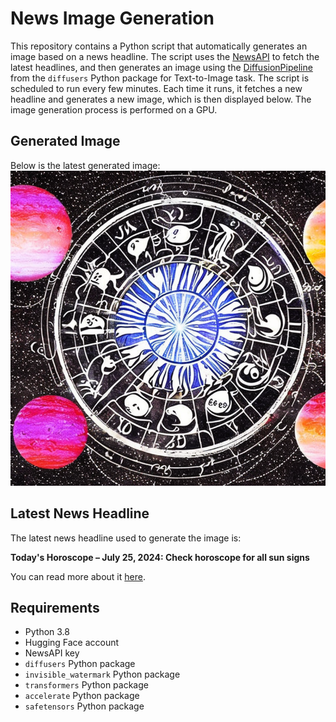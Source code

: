 # News Image Generation
This repository contains a Python script that automatically generates an image based on a news headline. The script uses the [NewsAPI](https://newsapi.org/) to fetch the latest headlines, and then generates an image using the [DiffusionPipeline](https://github.com/huggingface/diffusers) from the `diffusers` Python package for Text-to-Image task.
The script is scheduled to run every few minutes. Each time it runs, it fetches a new headline and generates a new image, which is then displayed below. The image generation process is performed on a GPU.

## Generated Image
Below is the latest generated image:
![Generated Image](image.png)

## Latest News Headline
The latest news headline used to generate the image is:

**Today's Horoscope – July 25, 2024: Check horoscope for all sun signs**

You can read more about it [here](https://news.google.com/rss/articles/CBMirgFBVV95cUxOZjNkMTVkTXd6V1NIN1VfWWR4MmIyTWV5dDNxUTNudEdmdGg2WmxSX0pWSnJEdFAwajFzY29mMEhMV3JITzlQMWRpUTdCeDBmT2ZKb1BTREkxTHJrQ2dzUVd0VnFjTGR0blFOdThZOWR6OUZkSUtDelVWRThNWkw1dVl0cjJlRDlNa0JOeVN4ZDZMVHQ0a3ZxNU5sekNLMlNQTlNCbDFCNUJlUDBOVXc?oc=5).

## Requirements
- Python 3.8
- Hugging Face account
- NewsAPI key
- `diffusers` Python package
- `invisible_watermark` Python package
- `transformers` Python package
- `accelerate` Python package
- `safetensors` Python package
